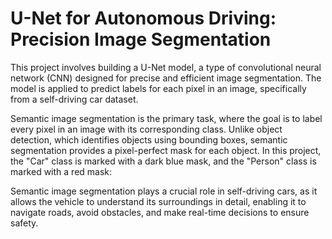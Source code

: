 # U-Net for Autonomous Driving: Precision Image Segmentation

This project involves building a U-Net model, a type of convolutional neural network (CNN) designed for precise and efficient image segmentation. The model is applied to predict labels for each pixel in an image, specifically from a self-driving car dataset.

Semantic image segmentation is the primary task, where the goal is to label every pixel in an image with its corresponding class. Unlike object detection, which identifies objects using bounding boxes, semantic segmentation provides a pixel-perfect mask for each object. In this project, the "Car" class is marked with a dark blue mask, and the "Person" class is marked with a red mask:


Semantic image segmentation plays a crucial role in self-driving cars, as it allows the vehicle to understand its surroundings in detail, enabling it to navigate roads, avoid obstacles, and make real-time decisions to ensure safety.
